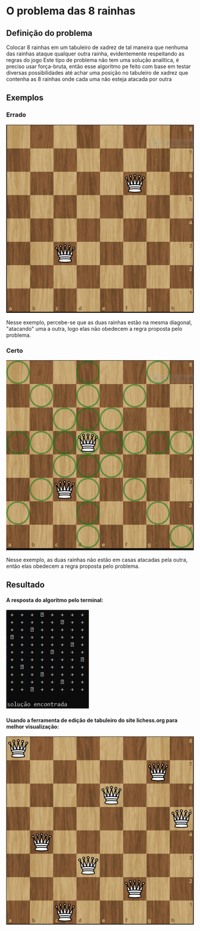 # O problema das 8 rainhas
## Definição do problema
Colocar 8 rainhas em um tabuleiro de xadrez de tal maneira que nenhuma das rainhas ataque qualquer outra rainha, evidentemente respeitando as regras do jogo 
Este tipo de problema não tem uma solução analítica, é preciso usar força-bruta, então esse algoritmo pe feito com base em testar diversas possibilidades até achar
uma posição no tabuleiro de xadrez que contenha as 8 rainhas onde cada uma não esteja atacada por outra

## Exemplos

### Errado
![exemploErrado.](/imagemExemploErrado.PNG)

Nesse exemplo, percebe-se que as duas rainhas estão na mesma diagonal, "atacando" uma a outra, logo elas não obedecem a regra proposta pelo problema.

### Certo

![exemploCerto.](/imagemExemploCerto.PNG)

Nesse exemplo, as duas rainhas não estão em casas atacadas pela outra, então elas obedecem a regra proposta pelo problema.

## Resultado

#### A resposta do algoritmo pelo terminal:

![terminal.](/resultadoTerminal.PNG)

#### Usando a ferramenta de edição de tabuleiro do site lichess.org para melhor visualização:

![resultado.](/resultado.PNG)

